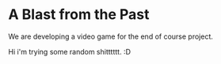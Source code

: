 # A Blast from the Past
We are developing a video game for the end of course project.

Hi i'm trying some random shitttttt. :D

